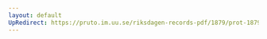 ```yaml
---
layout: default
UpRedirect: https://pruto.im.uu.se/riksdagen-records-pdf/1879/prot-1879--fk--008/prot-1879--fk--008_004.pdf
---
```

